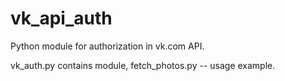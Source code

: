 vk_api_auth
===========

Python module for authorization in vk.com API.

vk_auth.py contains module, fetch_photos.py -- usage example.
